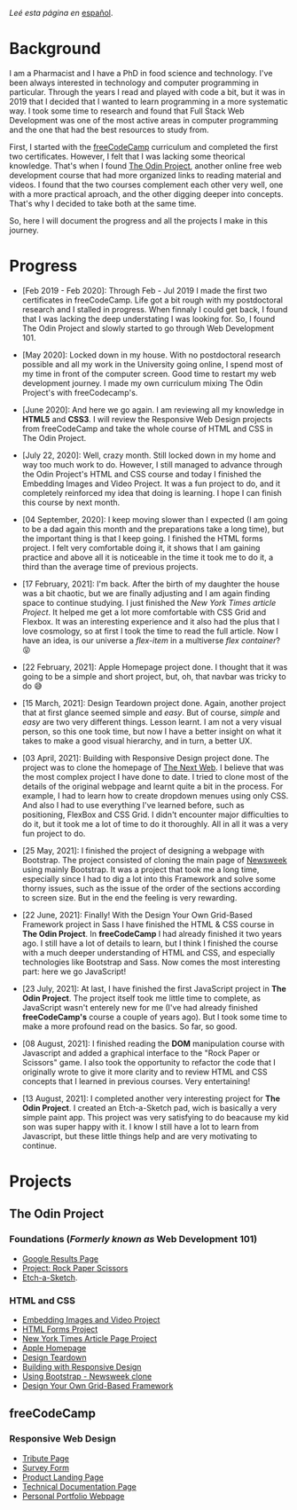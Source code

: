 *Leé esta página en* [español](https://github.com/maxibide/my-web-development-journey/blob/master/README.es.md/).

# Background
I am a Pharmacist and I have a PhD in food science and technology. I've been always interested in technology and computer programming in particular. Through the years I read and played with code a bit, but it was in 2019 that I decided that I wanted to learn programming in a more systematic way. I took some time to research and found that Full Stack Web Development was one of the most active areas in computer programming and the one that had the best resources to study from.

First, I started with the [freeCodeCamp](www.freecodecamp.org) curriculum and completed the first two certificates. However, I felt that I was lacking some theorical knowledge. That's when I found [The Odin Project](www.theodinproject.com), another online free web development course that had more organized links to reading material and videos. I found that the two courses complement each other very well, one with a more practical aproach, and the other digging deeper into concepts. That's why I decided to take both at the same time.

So, here I will document the progress and all the projects I make in this journey.

# Progress

* [Feb 2019 - Feb 2020]: Through Feb - Jul 2019 I made the first two certificates in freeCodeCamp. Life got a bit rough with my postdoctoral research and I stalled in progress. When finnaly I could get back, I found that I was lacking the deep understating I was looking for. So, I found The Odin Project and slowly started to go through Web Development 101.

* [May 2020]: Locked down in my house. With no postdoctoral research possible and all my work in the University going online, I spend most of my time in front of the computer screen. Good time to restart my web development journey. I made my own curriculum mixing The Odin Project's with freeCodecamp's.

* [June 2020]: And here we go again. I am reviewing all my knowledge in **HTML5** and **CSS3**. I will review the Responsive Web Design projects from freeCodeCamp and take the whole course of HTML and CSS in The Odin Project.

* [July 22, 2020]: Well, crazy month. Still locked down in my home and way too much work to do. However, I still managed to advance through the Odin Project's HTML and CSS course and today I finished the Embedding Images and Video Project. It was a fun project to do, and it completely reinforced my idea that doing is learning. I hope I can finish this course by next month.

* [04 September, 2020]: I keep moving slower than I expected (I am going to be a dad again this month and the preparations take a long time), but the important thing is that I keep going. I finished the HTML forms project. I felt very comfortable doing it, it shows that I am gaining practice and above all it is noticeable in the time it took me to do it, a third than the average time of previous projects.

* [17 February, 2021]: I'm back. After the birth of my daughter the house was a bit chaotic, but we are finally adjusting and I am again finding space to continue studying. I just finished the *New York Times article Project*. It helped me get a lot more comfortable with CSS Grid and Flexbox. It was an interesting experience and it also had the plus that I love cosmology, so at first I took the time to read the full article. Now I have an idea, is our universe a *flex-item* in a multiverse *flex container*? :stuck_out_tongue_closed_eyes:

* [22 February, 2021]: Apple Homepage project done. I thought that it was going to be a simple and short project, but, oh, that navbar was tricky to do :sweat_smile:

* [15 March, 2021]: Design Teardown project done. Again, another project that at first glance seemed simple and *easy*. But of course, *simple* and *easy* are two very different things. Lesson learnt. I am not a very visual person, so this one took time, but now I have a better insight on what it takes to make a good visual hierarchy, and in turn, a better UX.

* [03 April, 2021]: Building with Responsive Design project done. The project was to clone the homepage of [The Next Web](http://thenextweb.com). I believe that was the most complex project I have done to date. I tried to clone most of the details of the original webpage and learnt quite a bit in the process. For example, I had to learn how to create dropdown menues using only CSS. And also I had to use everything I've learned before, such as positioning, FlexBox and CSS Grid. I didn't encounter major difficulties to do it, but it took me a lot of time to do it thoroughly. All in all it was a very fun project to do.

* [25 May, 2021]: I finished the project of designing a webpage with Bootstrap. The project consisted of cloning the main page of [Newsweek](http://www.newsweek.com) using mainly Bootstrap. It was a project that took me a long time, especially since I had to dig a lot into this Framework and solve some thorny issues, such as the issue of the order of the sections according to screen size. But in the end the feeling is very rewarding.

* [22 June, 2021]: Finally! With the Design Your Own Grid-Based Framework project in Sass I have finished the HTML & CSS course in **The Odin Project**. In **freeCodeCamp** I had already finished it two years ago. I still have a lot of details to learn, but I think I finished the course with a much deeper understanding of HTML and CSS, and especially technologies like Bootstrap and Sass. Now comes the most interesting part: here we go JavaScript!

* [23 July, 2021]: At last, I have finished the first JavaScript project in **The Odin Project**. The project itself took me little time to complete, as JavaScript wasn't enterely new for me (I've had already finished **freeCodeCamp's** course a couple of years ago). But I took some time to make a more profound read on the basics. So far, so good.

* [08 August, 2021]: I finished reading the **DOM** manipulation course with Javascript and added a graphical interface to the "Rock Paper or Scissors" game. I also took the opportunity to refactor the code that I originally wrote to give it more clarity and to review HTML and CSS concepts that I learned in previous courses. Very entertaining!

* [13 August, 2021]: I completed another very interesting project for **The Odin Project**. I created an Etch-a-Sketch pad, wich is basically a very simple paint app. This project was very satisfying to do beacause my kid son was super happy with it. I know I still have a lot to learn from Javascript, but these little things help and are very motivating to continue.

# Projects

## The Odin Project

### Foundations (*Formerly known as* Web Development 101)

* [Google Results Page](https://maxibide.github.io/my-web-development-journey/the-odin-project/web-development-101/google-homepage/)
* [Project: Rock Paper Scissors](https://maxibide.github.io/my-web-development-journey/the-odin-project/web-development-101/rock-paper-scissors/)
* [Etch-a-Sketch](https://maxibide.github.io/my-web-development-journey/the-odin-project/web-development-101/etch-a-sketch/).

### HTML and CSS

* [Embedding Images and Video Project](https://maxibide.github.io/my-web-development-journey/the-odin-project/html-and-css/embedding-images-and-video/)
* [HTML Forms Project](https://maxibide.github.io/my-web-development-journey/the-odin-project/html-and-css/html-forms/)
* [New York Times Article Page Project](https://maxibide.github.io/my-web-development-journey/the-odin-project/html-and-css/nyt-article/index.html)
* [Apple Homepage](https://maxibide.github.io/my-web-development-journey/the-odin-project/html-and-css/apple-homepage/index.html)
* [Design Teardown](https://maxibide.github.io/my-web-development-journey/the-odin-project/html-and-css/webpage-heatmap/index.html)
* [Building with Responsive Design](https://maxibide.github.io/my-web-development-journey/the-odin-project/html-and-css/responsive-tnw-homepage/index.html)
* [Using Bootstrap - Newsweek clone](https://maxibide.github.io/my-web-development-journey/the-odin-project/html-and-css/bootstrap-newsweek/index.html)
* [Design Your Own Grid-Based Framework](https://maxibide.github.io/my-web-development-journey/the-odin-project/html-and-css/grid-framework/index.html)

## freeCodeCamp

### Responsive Web Design

* [Tribute Page](https://maxibide.github.io/my-web-development-journey/free-code-camp/responsive-web-design/tribute-page/)
* [Survey Form](https://maxibide.github.io/my-web-development-journey/free-code-camp/responsive-web-design/survey-form/)
* [Product Landing Page](https://maxibide.github.io/my-web-development-journey/free-code-camp/responsive-web-design/product-landing-page/)
* [Technical Documentation Page](https://maxibide.github.io/my-web-development-journey/free-code-camp/responsive-web-design/technical-documentation-page/)
* [Personal Portfolio Webpage](https://maxibide.github.io/my-web-development-journey/free-code-camp/responsive-web-design/personal-portfolio-webpage/)

